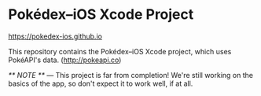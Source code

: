 # Pok&eacute;dex&ndash;iOS Xcode Project

<https://pokedex-ios.github.io>

This repository contains the Pok&eacute;dex&ndash;iOS Xcode project, which uses Pok&eacute;API's data. (<http://pokeapi.co>)

_\*\* NOTE \*\*_ &mdash; This project is far from completion! We're still working on the basics of the app, so don't expect it to work well, if at all.
